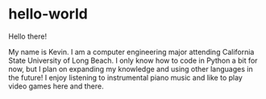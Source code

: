 # hello-world
Hello there!

My name is Kevin. I am a computer engineering major attending California State University of Long Beach. I only know how to code in Python a bit for now, but I plan on expanding my knowledge and using other languages in the future! I enjoy listening to instrumental piano music and like to play video games here and there.

